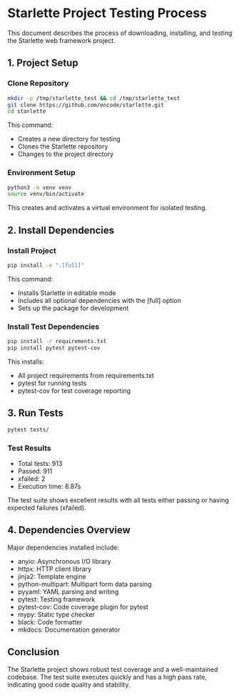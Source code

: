 # Starlette Project Testing Process

This document describes the process of downloading, installing, and testing the Starlette web framework project.

## 1. Project Setup

### Clone Repository
```bash
mkdir -p /tmp/starlette_test && cd /tmp/starlette_test
git clone https://github.com/encode/starlette.git
cd starlette
```

This command:
- Creates a new directory for testing
- Clones the Starlette repository
- Changes to the project directory

### Environment Setup
```bash
python3 -m venv venv
source venv/bin/activate
```

This creates and activates a virtual environment for isolated testing.

## 2. Install Dependencies

### Install Project
```bash
pip install -e ".[full]"
```

This command:
- Installs Starlette in editable mode
- Includes all optional dependencies with the [full] option
- Sets up the package for development

### Install Test Dependencies
```bash
pip install -r requirements.txt
pip install pytest pytest-cov
```

This installs:
- All project requirements from requirements.txt
- pytest for running tests
- pytest-cov for test coverage reporting

## 3. Run Tests

```bash
pytest tests/
```

### Test Results
- Total tests: 913
- Passed: 911
- xfailed: 2
- Execution time: 8.87s

The test suite shows excellent results with all tests either passing or having expected failures (xfailed).

## 4. Dependencies Overview

Major dependencies installed include:
- anyio: Asynchronous I/O library
- httpx: HTTP client library
- jinja2: Template engine
- python-multipart: Multipart form data parsing
- pyyaml: YAML parsing and writing
- pytest: Testing framework
- pytest-cov: Code coverage plugin for pytest
- mypy: Static type checker
- black: Code formatter
- mkdocs: Documentation generator

## Conclusion

The Starlette project shows robust test coverage and a well-maintained codebase. The test suite executes quickly and has a high pass rate, indicating good code quality and stability.
